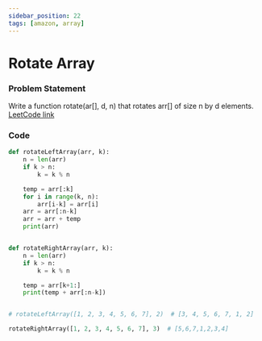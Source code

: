 ```yaml
---
sidebar_position: 22
tags: [amazon, array]
---
```


# Rotate Array

### Problem Statement

Write a function rotate(ar[], d, n) that rotates arr[] of size n by d elements.
[LeetCode link](https://leetcode.com/problems/rotate-array/)

### Code

```python title="Python Code"
def rotateLeftArray(arr, k):
    n = len(arr)
    if k > n:
        k = k % n

    temp = arr[:k]
    for i in range(k, n):
        arr[i-k] = arr[i]
    arr = arr[:n-k]
    arr = arr + temp
    print(arr)


def rotateRightArray(arr, k):
    n = len(arr)
    if k > n:
        k = k % n

    temp = arr[k+1:]
    print(temp + arr[:n-k])


# rotateLeftArray([1, 2, 3, 4, 5, 6, 7], 2)  # [3, 4, 5, 6, 7, 1, 2]

rotateRightArray([1, 2, 3, 4, 5, 6, 7], 3)  # [5,6,7,1,2,3,4]
```
